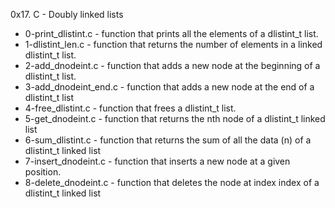 0x17. C - Doubly linked lists
- 0-print_dlistint.c - function that prints all the elements of a dlistint_t list.
- 1-dlistint_len.c - function that returns the number of elements in a linked dlistint_t list.
- 2-add_dnodeint.c - function that adds a new node at the beginning of a dlistint_t list.
- 3-add_dnodeint_end.c - function that adds a new node at the end of a dlistint_t list
- 4-free_dlistint.c - function that frees a dlistint_t list.
- 5-get_dnodeint.c - function that returns the nth node of a dlistint_t linked list
- 6-sum_dlistint.c - function that returns the sum of all the data (n) of a dlistint_t linked list
- 7-insert_dnodeint.c - function that inserts a new node at a given position.
- 8-delete_dnodeint.c - function that deletes the node at index index of a dlistint_t linked list
